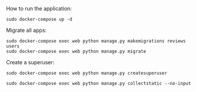 How to run the application:
```
sudo docker-compose up -d
```
Migrate all apps:
```
sudo docker-compose exec web python manage.py makemigrations reviews users
sudo docker-compose exec web python manage.py migrate
```
Create a superuser:
```
sudo docker-compose exec web python manage.py createsuperuser
```
```
sudo docker-compose exec web python manage.py collectstatic --no-input
```
